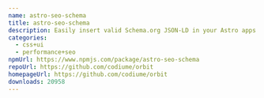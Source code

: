 ```yaml
---
name: astro-seo-schema
title: astro-seo-schema
description: Easily insert valid Schema.org JSON-LD in your Astro apps.
categories:
  - css+ui
  - performance+seo
npmUrl: https://www.npmjs.com/package/astro-seo-schema
repoUrl: https://github.com/codiume/orbit
homepageUrl: https://github.com/codiume/orbit
downloads: 20958
---
```

